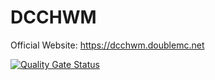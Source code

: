 # DCCHWM

Official Website: https://dcchwm.doublemc.net

[![Quality Gate Status](https://sonarcloud.io/api/project_badges/measure?project=SleepyStew_DCCHWM&metric=alert_status)](https://sonarcloud.io/summary/new_code?id=SleepyStew_DCCHWM)

